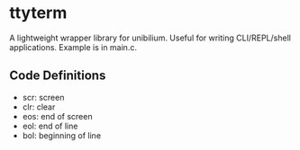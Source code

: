 # ttyterm

A lightweight wrapper library for unibilium. Useful for writing CLI/REPL/shell applications. Example is in main.c.

## Code Definitions

* scr: screen
* clr: clear
* eos: end of screen
* eol: end of line
* bol: beginning of line
